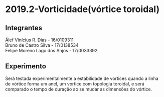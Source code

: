 # 2019.2-Vorticidade(vórtice toroidal)

## Integrantes
Álef Vinícius R. Dias - 16/0109311 <br />
Bruno de Castro Silva - 17/0138534 <br />
Felipe Moreno Lago dos Anjos - 17/0033392


## Experimento
Será testada experimentalmente a estabilidade de vortices quando a linha de vórtice forma um anel, um vortice com topologia toroidal, e será comparado o tempo de duração ao se mudar as dimensões do vórtice.
